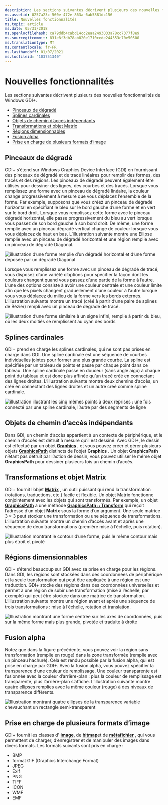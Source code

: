 ```yaml
---
description: Les sections suivantes décrivent plusieurs des nouvelles fonctionnalités de Windows GDI+.
ms.assetid: 0257a23c-560e-472e-863a-6ab5881dc156
title: Nouvelles fonctionnalités
ms.topic: article
ms.date: 05/31/2018
ms.openlocfilehash: ca79ddb4cabd14cc2eaa2493033a78cc7377f8e9
ms.sourcegitcommit: 831e8f3db78ab820e1710cede244553c70e50500
ms.translationtype: MT
ms.contentlocale: fr-FR
ms.lasthandoff: 01/07/2021
ms.locfileid: "103751340"
---
```

# <a name="new-features"></a>Nouvelles fonctionnalités

Les sections suivantes décrivent plusieurs des nouvelles fonctionnalités de Windows GDI+.

-   [Pinceaux de dégradé](#gradient-brushes)
-   [Splines cardinales](#cardinal-splines)
-   [Objets de chemin d’accès indépendants](#independent-path-objects)
-   [Transformations et objet Matrix](#transformations-and-the-matrix-object)
-   [Régions dimensionnables](#scalable-regions)
-   [Fusion alpha](#alpha-blending)
-   [Prise en charge de plusieurs formats d’image](#support-for-multiple-image-formats)

## <a name="gradient-brushes"></a>Pinceaux de dégradé

GDI+ s’étend sur Windows Graphics Device Interface (GDI) en fournissant des pinceaux de dégradé et de tracé linéaires pour remplir des formes, des tracés et des régions. Les pinceaux de dégradé peuvent également être utilisés pour dessiner des lignes, des courbes et des tracés. Lorsque vous remplissez une forme avec un pinceau de dégradé linéaire, la couleur change progressivement à mesure que vous déplacez l’ensemble de la forme. Par exemple, supposons que vous créez un pinceau de dégradé horizontal en spécifiant le bleu sur le bord gauche d’une forme et en vert sur le bord droit. Lorsque vous remplissez cette forme avec le pinceau dégradé horizontal, elle passe progressivement du bleu au vert lorsque vous passez de son bord gauche à son bord droit. De même, une forme remplie avec un pinceau dégradé vertical change de couleur lorsque vous vous déplacez de haut en bas. L’illustration suivante montre une Ellipse remplie avec un pinceau de dégradé horizontal et une région remplie avec un pinceau de dégradé Diagonal.

![illustration d’une forme remplie d’un dégradé horizontal et d’une forme déposée par un dégradé Diagonal](images/aboutgdip01-art01.png)

Lorsque vous remplissez une forme avec un pinceau de dégradé de tracé, vous disposez d’une variété d’options pour spécifier la façon dont les couleurs changent quand vous passez d’une partie de la forme à l’autre. L’une des options consiste à avoir une couleur centrale et une couleur limite afin que les pixels changent graduellement d’une couleur à l’autre lorsque vous vous déplacez du milieu de la forme vers les bords externes. L’illustration suivante montre un tracé (créé à partir d’une paire de splines de Bézier) rempli avec un pinceau de dégradé de tracé.

![illustration d’une forme similaire à un signe infini, remplie à partir du bleu, où les deux moitiés se remplissent au cyan des bords](images/aboutgdip01-art02.png)

## <a name="cardinal-splines"></a>Splines cardinales

GDI+ prend en charge les splines cardinales, qui ne sont pas prises en charge dans GDI. Une spline cardinale est une séquence de courbes individuelles jointes pour former une plus grande courbe. La spline est spécifiée par un tableau de points et passe par chaque point dans ce tableau. Une spline cardinale passe en douceur (sans angle aigu) à chaque point du tableau et est donc plus affinée qu’un tracé créé en connectant des lignes droites. L’illustration suivante montre deux chemins d’accès, un créé en connectant des lignes droites et un autre créé comme spline cardinale.

![illustration illustrant les cinq mêmes points à deux reprises : une fois connecté par une spline cardinale, l’autre par des segments de ligne](images/aboutgdip01-art03.png)

## <a name="independent-path-objects"></a>Objets de chemin d’accès indépendants

Dans GDI, un chemin d’accès appartient à un contexte de périphérique, et le chemin d’accès est détruit à mesure qu’il est dessiné. Avec GDI+, le dessin est effectué par un objet [**Graphics**](/windows/desktop/api/gdiplusgraphics/nl-gdiplusgraphics-graphics) , et vous pouvez créer et gérer plusieurs objets [**GraphicsPath**](/windows/desktop/api/gdipluspath/nl-gdipluspath-graphicspath) distincts de l’objet **Graphics** . Un objet **GraphicsPath** n’étant pas détruit par l’action de dessin, vous pouvez utiliser le même objet **GraphicsPath** pour dessiner plusieurs fois un chemin d’accès.

## <a name="transformations-and-the-matrix-object"></a>Transformations et objet Matrix

GDI+ fournit l’objet [**Matrix**](/windows/desktop/api/gdiplusmatrix/nl-gdiplusmatrix-matrix) , un outil puissant qui rend la transformation (rotations, traductions, etc.) facile et flexible. Un objet Matrix fonctionne conjointement avec les objets qui sont transformés. Par exemple, un objet [**GraphicsPath**](/windows/desktop/api/gdipluspath/nl-gdipluspath-graphicspath) a une méthode [**GraphicsPath :: Transform**](/windows/desktop/api/Gdipluspath/nf-gdipluspath-graphicspath-transform) qui reçoit l’adresse d’un objet **Matrix** sous la forme d’un argument. Une seule matrice 3 × 3 peut stocker une transformation ou une séquence de transformations. L’illustration suivante montre un chemin d’accès avant et après une séquence de deux transformations (première mise à l’échelle, puis rotation).

![Illustration montrant le contour d’une forme, puis le même contour mais plus étroit et pivoté](images/aboutgdip01-art04.png)

## <a name="scalable-regions"></a>Régions dimensionnables

GDI+ s’étend beaucoup sur GDI avec sa prise en charge pour les régions. Dans GDI, les régions sont stockées dans des coordonnées de périphérique et la seule transformation qui peut être appliquée à une région est une traduction. GDI+ stocke des régions dans des coordonnées universelles et permet à une région de subir une transformation (mise à l’échelle, par exemple) qui peut être stockée dans une matrice de transformation. L’illustration suivante montre une région avant et après une séquence de trois transformations : mise à l’échelle, rotation et translation.

![Illustration montrant une forme centrée sur les axes de coordonnées, puis sur la même forme mais plus grande, pivotée et traduite à droite](images/aboutgdip01-art05.png)

## <a name="alpha-blending"></a>Fusion alpha

Notez que dans la figure précédente, vous pouvez voir la région sans transformation (remplie en rouge) dans la zone transformée (remplie avec un pinceau hachuré). Cela est rendu possible par la fusion alpha, qui est prise en charge par GDI+. Avec la fusion alpha, vous pouvez spécifier la transparence d’une couleur de remplissage. Une couleur transparente est fusionnée avec la couleur d’arrière-plan : plus la couleur de remplissage est transparente, plus l’arrière-plan s’affiche. L’illustration suivante montre quatre ellipses remplies avec la même couleur (rouge) à des niveaux de transparence différents.

![Illustration montrant quatre ellipses de la transparence variable chevauchant un rectangle semi-transparent](images/aboutgdip01-art06.png)

## <a name="support-for-multiple-image-formats"></a>Prise en charge de plusieurs formats d’image

GDI+ fournit les classes d' [**image**](/windows/desktop/api/gdiplusheaders/nl-gdiplusheaders-image), de [**bitmap**](/windows/desktop/api/gdiplusheaders/nl-gdiplusheaders-bitmap)et de [**métafichier**](/windows/desktop/api/gdiplusheaders/nl-gdiplusheaders-metafile) , qui vous permettent de charger, d’enregistrer et de manipuler des images dans divers formats. Les formats suivants sont pris en charge :

-   BMP
-   format GIF (Graphics Interchange Format)
-   JPEG
-   Exif
-   PNG
-   TIFF
-   ICON
-   WMF
-   EMF

 

 



